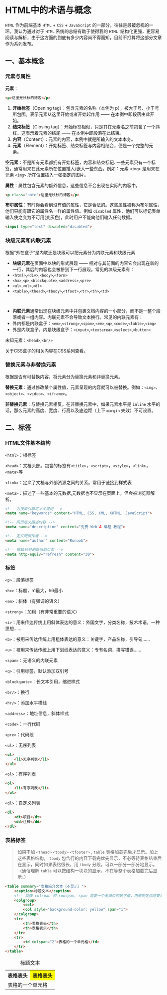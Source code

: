 # HTML中的术语与概念

`HTML` 作为前端基本 `HTML` + `CSS` + `JavaScript` 的一部分，往往是最被忽视的一环。我认为通过对于 `HTML` 系统的总结有助于使得我的 `HTML `结构化更强，更容易阅读与解析，由于这方面的到底有多少内容尚不得而知，目前不打算将这部分文章作为系列发布。

## 一、基本概念

### 元素与属性

**元素**：

```html
<p>这里是秋秋的博客</p>
```

1. **开始标签**（Opening tag）：包含元素的名称（本例为 p），被大于号、小于号所包围。表示元素从这里开始或者开始起作用 —— 在本例中即段落由此开始。
2. **结束标签**（Closing tag）：开始标签相似，只是其在元素名之前包含了一个斜杠。这表示着元素的结尾 —— 在本例中即段落在此结束。
3. **内容**（Content）：元素的内容，本例中就是所输入的文本本身。
4. **元素**（Element）：开始标签、结束标签与内容相结合，便是一个完整的元素。

**空元素**：不是所有元素都拥有开始标签，内容和结束标记. 一些元素只有一个标签，通常用来在此元素所在位置插入/嵌入一些东西。例如：元素 `<img>` 是用来在元素 `<img>` 所在位置插入一张指定的图片。

**属性**：属性包含元素的额外信息，这些信息不会出现在实际的内容中。

```html
<p class="note">这里是秋秋的博客</p>
```

**布尔属性**：有时你会看到没有值的属性，它是合法的。这些属性被称为布尔属性，他们只能有跟它的属性名一样的属性值。例如 `disabled` 属性，他们可以标记表单输入使之变为不可用(变灰色)，此时用户不能向他们输入任何数据。

```html
<input type="text" disabled="disabled">
```

### 块级元素和内联元素

根据“外在盒子”是内联还是块级可以把元素分为内联元素和块级元素

- **块级元素**在页面中以块的形式展现 —— 相对与其前面的内容它会出现在新的一行，其后的内容也会被挤到下一行展现。常见的块级元素有：
- `<html>`,`<div>`,`<body>`,`<form>`
- `<hx>`,`<p>`,`<blockquote>`,`<address>`,`<pre>`
- `<ul>`,`<ol>`,`<dl>`
- `<table>`,`<thead>`,`<tbody>`,`<tfoot>`,`<tr>`,`<th>`,`<td>`

<br>

- **内联元素**通常出现在块级元素中并包裹文档内容的一小部分，而不是一整个段落或者一组内容。内联元素不会导致文本换行。常见的内联元素有：
- 外内都是内联盒子：`<em>`,`<strong>`,`<span>`,`<em>`,`<q>`,`<code>`,`<lable>`,`<img>`
- 外是内联盒子，内是块级盒子：`<input>`,`<textarea>`,`<select>`,`<button>`

未知元素：`<head>`,`<br/>`

关于CSS盒子的相关内容在CSS系列查看。

### 替换元素与非替换元素

根据是否有可替换内容，将元素分为替换元素和非替换元素。

**替换元素**：通过修改某个属性值，元素呈现的内容就可以被替换。例如：`<img>`、`<object>`、`<video>`、`<iframe>`。

**非替换元素**：与替换元素相反。在非替换元素中，如果元素水平是 `inline` 水平的话，那么元素的高度、宽度、行高以及底边距（上下 `margin` 失效）不可设置。

## 二、标签

### HTML文件基本结构

`<html>`：根标签

`<head>`：文档头部。包含的标签有`<title>`，`<script>`，`<style>`，`<link>`，`<meta>`等

`<link>`：定义了文档与外部资源之间的关系。常用于链接到样式表

`<meta>`：描述了一些基本的元数据,元数据也不显示在页面上，但会被浏览器解析。

```html
<!-- 为搜索引擎定义关键词 -->
<meta name="keywords" content="HTML, CSS, XML, XHTML, JavaScript">

<!-- 网页定义描述内容 -->
<meta name="description" content="免费 Web & 编程 教程">

<!-- 定义网页作者 -->
<meta name="author" content="Runoob">

<!-- 每30秒钟刷新当前页面 -->
<meta http-equiv="refresh" content="30">
```

### 标签

`<p>`：段落标签

`<hx>`：标题，h1最大，h6最小

`<em>`：斜体（有强调的语义）

`<strong>`：加粗（有非常重要的语义）

`<i>`：用来传达传统上用斜体表达的意义：外国文字，分类名称，技术术语，一种思想……

`<b>`：被用来传达传统上用粗体表达的意义：关键字，产品名称，引导句……

`<u>`：被用来传达传统上用下划线表达的意义：专有名词，拼写错误……

`<span>`：无语义的内联元素

`<q>`：引用标签，默认添加双引号

`<blockquote>`：长文本引用，缩进样式

`<br/>`：换行

`<hr/>`：添加水平横线

`<address>`：地址信息，斜体样式

`<code>`：一行代码

`<pre>`：代码段

`<ul>`：无序列表

```html
<ul>
    <li>无序列表</li>
</ul>
```

`<ol>`：有序列表

```html
<ol>
    <li>有序列表</li>
</ol>
```

`<dl>`：自定义列表

```html
<dl>
    <dt>项目</dt>
    <dd>注释</dd>
</dl>
```

### 表格标签

> 如果不加 `<thead>` `<tbody>` `<tfooter>` , `table` 表格加载完后才显示。加上这些表格结构， `tbody` 包含行的内容下载完优先显示，不必等待表格结束后在显示，同时如果表格很长，用 `tbody` 分段，可以一部分一部分地显示。（通俗理解 `table` 可以按结构一块块的显示，不在等整个表格加载完后显示。）

```html
<table summary="表格简介文本（不显示）">
    <caption>标题文本</caption>
    <!-- 就像 colspan 和 rowspan, span 需要一个无单位的数字值，用来制定你想要让这个样式应用到表格中多少列 -->
    <colgroup>
        <col>
        <col style="background-color: yellow" span="1">
    </colgroup>
    <tr>
        <th>表格表头</th>
        <th>表格表头</th>
    </tr>
    <tr>
        <td colspan="2">表格的一个单元格</td>
    </tr>
</table>
```

<table summary="表格简介文本（不显示）">
    <caption>标题文本</caption>
    <colgroup>
        <col>
        <col style="background-color: yellow" span="1">
    </colgroup>
    <tr>
        <th>表格表头</th>
        <th>表格表头</th>
    </tr>
    <tr>
        <td colspan="2">表格的一个单元格</td>
    </tr>
</table>
